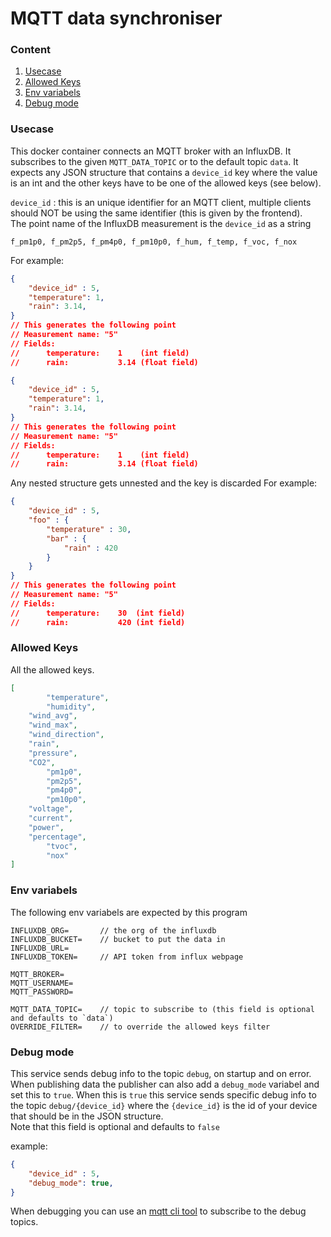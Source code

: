 # MQTT data synchroniser

### Content
1. [Usecase](#usecase)
2. [Allowed Keys](#allowed-keys)
3. [Env variabels](#env-variabels)
4. [Debug mode](#debug-mode)

### Usecase

This docker container connects an MQTT broker with an lnfluxDB. It subscribes to the given `MQTT_DATA_TOPIC` or to the default topic `data`.
It expects any JSON structure that contains a `device_id` key where the value is an int and the other keys have to be one of the allowed keys (see below).

`device_id` : this is an unique identifier for an MQTT client, multiple clients should NOT be using the same identifier (this is given by the frontend).  
The point name of the InfluxDB measurement is the `device_id` as a string

    f_pm1p0, f_pm2p5, f_pm4p0, f_pm10p0, f_hum, f_temp, f_voc, f_nox



For example:
```json
{
    "device_id" : 5,
    "temperature": 1,
    "rain": 3.14,
}
// This generates the following point
// Measurement name: "5"
// Fields:
//      temperature:    1    (int field)
//      rain:           3.14 (float field)
```

```json
{
    "device_id" : 5,
    "temperature": 1,
    "rain": 3.14,
}
// This generates the following point
// Measurement name: "5"
// Fields:
//      temperature:    1    (int field)
//      rain:           3.14 (float field)
```


Any nested structure gets unnested and the key is discarded
For example:
```json
{
    "device_id" : 5,
    "foo" : {
        "temperature" : 30,
        "bar" : {
            "rain" : 420
        }
    }
}
// This generates the following point
// Measurement name: "5"
// Fields:
//      temperature:    30  (int field)
//      rain:           420 (int field)
```

### Allowed Keys

All the allowed keys.
```json
[
        "temperature",
        "humidity",
    "wind_avg",
    "wind_max",
    "wind_direction",
    "rain",
    "pressure",
    "CO2",
        "pm1p0",
        "pm2p5",
        "pm4p0",
        "pm10p0",
    "voltage",
    "current",
    "power",
    "percentage",
        "tvoc",
        "nox"
]
```


### Env variabels
The following env variabels are expected by this program
```env
INFLUXDB_ORG=       // the org of the influxdb
INFLUXDB_BUCKET=    // bucket to put the data in
INFLUXDB_URL=
INFLUXDB_TOKEN=     // API token from influx webpage

MQTT_BROKER=
MQTT_USERNAME=
MQTT_PASSWORD=

MQTT_DATA_TOPIC=    // topic to subscribe to (this field is optional and defaults to `data`)
OVERRIDE_FILTER=    // to override the allowed keys filter
```

### Debug mode
This service sends debug info to the topic `debug`, on startup and on error. When publishing data the publisher can also add a `debug_mode` variabel and set this to `true`. When this is `true` this service sends specific debug info to the topic `debug/{device_id}` where the `{device_id}` is the id of your device that should be in the JSON structure.  
Note that this field is optional and defaults to `false`

example:
```json
{
    "device_id" : 5,
    "debug_mode": true,
}
```

When debugging you can use an [mqtt cli tool](https://mqttx.app/cli) to subscribe to the debug topics.
